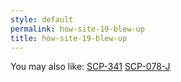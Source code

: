 ```yaml
---
style: default
permalink: how-site-19-blew-up
title: how-site-19-blew-up
---
```

You may also like:
[SCP-341](http://scp-wiki.net/scp-341)
[SCP-078-J](http://scp-wiki.net/scp-078-j)